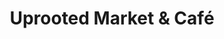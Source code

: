 ---
title: "Uprooted Market & Café"
url: /musquodoboit-harbour/uprooted-market-and-cafe/
shop: convenience
---